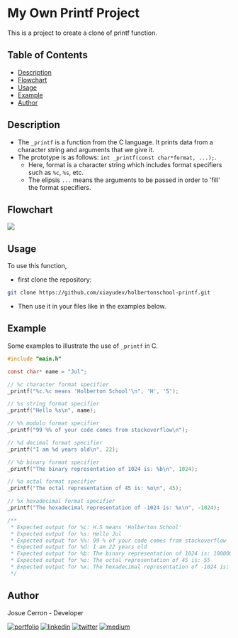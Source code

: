 # My Own Printf Project
This is a project to create a clone of printf function.

## Table of Contents

- [Description](#description)
- [Flowchart](#flowchart)
- [Usage](#usage)
- [Example](#example)
- [Author](#author)

## Description

+ The `_printf` is a function from the C language. It prints data from a character string and arguments that we give it.
+ The prototype is as follows: `int _printf(const char*format, ...);`.
	+ Here, format is a character string which includes format specifiers such as `%c`, `%s`, etc.
	+ The elipsis `...` means the arguments to be passed in order to 'fill' the format specifiers.

## Flowchart

![](https://res.cloudinary.com/djvwjnzxw/image/upload/v1680482415/_PRINTF.drawio_jlqukt.png)

## Usage

To use this function, 
+ first clone the repository:
```bash
git clone https://github.com/xiayudev/holbertonschool-printf.git
```
+ Then use it in your files like in the examples below.

## Example

Some examples to illustrate the use of `_printf` in C.

```c
#include "main.h"

const char* name = "Jul";

// %c character format specifier
_printf("%c.%c means 'Holberton School'\n", 'H', 'S');

// %s string format specifier
_printf("Hello %s\n", name);

// %% modulo format specifier
_printf("99 %% of your code comes from stackoverflow\n");

// %d decimal format specifier
_printf("I am %d years old\n", 22);

// %b binary format specifier
_printf("The binary representation of 1024 is: %b\n", 1024);

// %o octal format specifier
_printf("The octal representation of 45 is: %o\n", 45);

// %x hexadecimal format specifier
_printf("The hexadecimal representation of -1024 is: %x\n", -1024);

/**
 * Expected output for %c: H.S means 'Holberton School'
 * Expected output for %s: Hello Jul
 * Expected output for %%: 99 % of your code comes from stackoverflow 
 * Expected output for %d: I am 22 years old
 * Expected output for %b: The binary representation of 1024 is: 10000000000
 * Expected output for %o: The octal representation of 45 is: 55
 * Expected output for %x: The hexadecimal representation of -1024 is: fffffc00
 */
```

## Author

Josue Cerron - Developer

[![portfolio](https://img.shields.io/badge/my_portfolio-000?style=for-the-badge&logo=ko-fi&logoColor=white)](https://xiayudevsportfoliov2.netlify.app/)
[![linkedin](https://img.shields.io/badge/linkedin-0A66C2?style=for-the-badge&logo=linkedin&logoColor=white)](https://www.linkedin.com/in/josuecerront94/)
[![twitter](https://img.shields.io/badge/twitter-1DA1F2?style=for-the-badge&logo=twitter&logoColor=white)](https://twitter.com/J7Jeo)
[![medium](https://img.shields.io/badge/medium-000000?style=for-the-badge&logo=medium&logoColor=white)](https://medium.com/@josce7)
